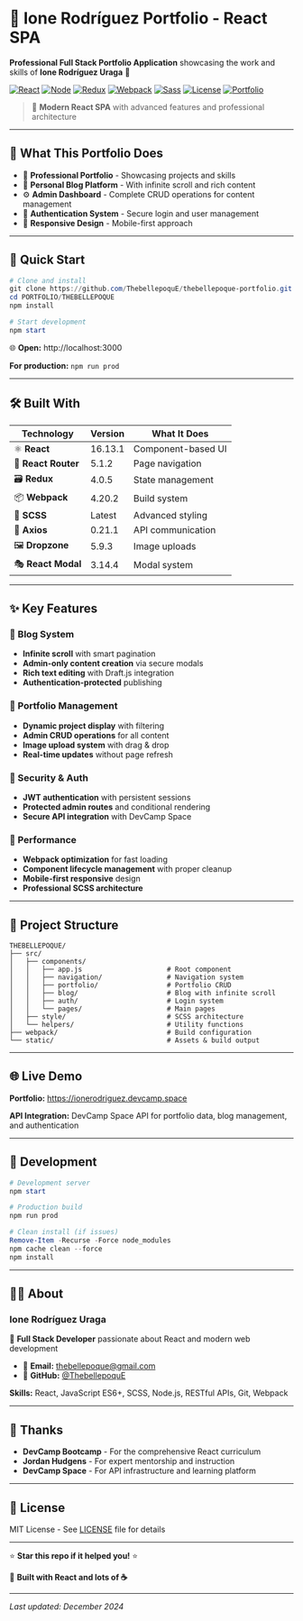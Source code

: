 # 🏰 Ione Rodríguez Portfolio - React SPA

**Professional Full Stack Portfolio Application** showcasing the work and skills of **Ione Rodríguez Uraga** 👑

[![React](https://img.shields.io/badge/React-16.13.1-blue.svg)](https://reactjs.org/)
[![Node](https://img.shields.io/badge/Node.js-14.21.0+-green.svg)](https://nodejs.org/)
[![Redux](https://img.shields.io/badge/Redux-4.0.5-purple.svg)](https://redux.js.org/)
[![Webpack](https://img.shields.io/badge/Webpack-4.20.2-orange.svg)](https://webpack.js.org/)
[![Sass](https://img.shields.io/badge/Sass-Latest-pink.svg)](https://sass-lang.com/)
[![License](https://img.shields.io/badge/License-MIT-yellow.svg)](LICENSE)
[![Portfolio](https://img.shields.io/badge/Status-Live-brightgreen.svg)](https://ionerodriguez.devcamp.space)

> 🎯 **Modern React SPA** with advanced features and professional architecture

---

## 🌟 **What This Portfolio Does**

- 🎨 **Professional Portfolio** - Showcasing projects and skills
- 📝 **Personal Blog Platform** - With infinite scroll and rich content
- ⚙️ **Admin Dashboard** - Complete CRUD operations for content management
- 🔐 **Authentication System** - Secure login and user management
- 📱 **Responsive Design** - Mobile-first approach

---

## 🚀 **Quick Start**

```powershell
# Clone and install
git clone https://github.com/ThebellepoquE/thebellepoque-portfolio.git
cd PORTFOLIO/THEBELLEPOQUE
npm install

# Start development
npm start
```

🌐 **Open:** http://localhost:3000

**For production:** `npm run prod`

---

## 🛠️ **Built With**

| Technology          | Version | What It Does       |
| ------------------- | ------- | ------------------ |
| ⚛️ **React**        | 16.13.1 | Component-based UI |
| 🧭 **React Router** | 5.1.2   | Page navigation    |
| 🗃️ **Redux**        | 4.0.5   | State management   |
| 📦 **Webpack**      | 4.20.2  | Build system       |
| 🎨 **SCSS**         | Latest  | Advanced styling   |
| 📡 **Axios**        | 0.21.1  | API communication  |
| 🖼️ **Dropzone**     | 5.9.3   | Image uploads      |
| 🎭 **React Modal**  | 3.14.4  | Modal system       |

---

## ✨ **Key Features**

### **📝 Blog System**

- **Infinite scroll** with smart pagination
- **Admin-only content creation** via secure modals
- **Rich text editing** with Draft.js integration
- **Authentication-protected** publishing

### **🎨 Portfolio Management**

- **Dynamic project display** with filtering
- **Admin CRUD operations** for all content
- **Image upload system** with drag & drop
- **Real-time updates** without page refresh

### **🔐 Security & Auth**

- **JWT authentication** with persistent sessions
- **Protected admin routes** and conditional rendering
- **Secure API integration** with DevCamp Space

### **🎯 Performance**

- **Webpack optimization** for fast loading
- **Component lifecycle management** with proper cleanup
- **Mobile-first responsive** design
- **Professional SCSS architecture**

---

## 📁 **Project Structure**

```
THEBELLEPOQUE/
├── src/
│   ├── components/
│   │   ├── app.js                     # Root component
│   │   ├── navigation/                # Navigation system
│   │   ├── portfolio/                 # Portfolio CRUD
│   │   ├── blog/                      # Blog with infinite scroll
│   │   ├── auth/                      # Login system
│   │   └── pages/                     # Main pages
│   ├── style/                         # SCSS architecture
│   └── helpers/                       # Utility functions
├── webpack/                           # Build configuration
└── static/                            # Assets & build output
```

---

## 🌐 **Live Demo**

**Portfolio:** https://ionerodriguez.devcamp.space

**API Integration:** DevCamp Space API for portfolio data, blog management, and authentication

---

## 🔧 **Development**

```powershell
# Development server
npm start

# Production build
npm run prod

# Clean install (if issues)
Remove-Item -Recurse -Force node_modules
npm cache clean --force
npm install
```

---

## 👩‍💻 **About**

### **Ione Rodríguez Uraga**

🌟 **Full Stack Developer** passionate about React and modern web development

- 📧 **Email:** thebellepoque@gmail.com
- 🐙 **GitHub:** [@ThebellepoquE](https://github.com/ThebellepoquE)

**Skills:** React, JavaScript ES6+, SCSS, Node.js, RESTful APIs, Git, Webpack

---

## 🙏 **Thanks**

- **DevCamp Bootcamp** - For the comprehensive React curriculum
- **Jordan Hudgens** - For expert mentorship and instruction
- **DevCamp Space** - For API infrastructure and learning platform

---

## 📄 **License**

MIT License - See [LICENSE](LICENSE) file for details

---

⭐ **Star this repo if it helped you!** ⭐

🚀 **Built with React and lots of ☕**

---

_Last updated: December 2024_
